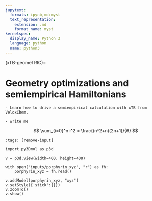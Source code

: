 ```yaml
---
jupytext:
  formats: ipynb,md:myst
  text_representation:
    extension: .md
    format_name: myst
kernelspec:
  display_name: Python 3
  language: python
  name: python3
---
```


(xTB-geomeTRIC)=

# Geometry optimizations and semiempirical Hamiltonians

```{objectives}
- Learn how to drive a semiempirical calculation with xTB from VeloxChem.
```

```{keypoints}
- write me
```

$$
\sum_{i=0}^n i^2 = \frac{(n^2+n)(2n+1)}{6}
$$


```{code-cell} ipython3
:tags: [remove-input]

import py3Dmol as p3d

v = p3d.view(width=400, height=400)

with open("inputs/porphyrin.xyz", "r") as fh:
    porphyrin_xyz = fh.read()

v.addModel(porphyrin_xyz, "xyz")
v.setStyle({'stick':{}})
v.zoomTo()
v.show()
```
